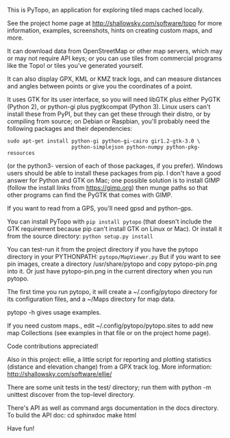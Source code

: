 This is PyTopo, an application for exploring tiled maps cached locally.

See the project home page at http://shallowsky.com/software/topo
for more information, examples, screenshots, hints on creating
custom maps, and more.

It can download data from OpenStreetMap or other map servers,
which may or may not require API keys; or you can use tiles from
commercial programs like the Topo! or tiles you've generated yourself.

It can also display GPX, KML or KMZ track logs, and can measure
distances and angles between points or give you the coordinates of
a point.

It uses GTK for its user interface, so you will need libGTK plus
either PyGTK (Python 2), or python-gi plus pygtkcompat (Python 3).
Linux users can't install these from PyPI, but they
can get these through their distro, or by compiling from source;
on Debian or Raspbian, you'll probably need the following packages
and their dependencies:

```
sudo apt-get install python-gi python-gi-cairo gir1.2-gtk-3.0 \
                     python-simplejson python-numpy python-pkg-resources
```

(or the python3- version of each of those packages, if you prefer).
Windows users should be able to install these packages from pip.
I don't have a good answer for Python and GTK on Mac; one possible
solution is to install GIMP (follow the install links from
https://gimp.org) then munge paths so that other programs can find the
PyGTK that comes with GIMP.

If you want to read from a GPS, you'll need gpsd and python-gps.

You can install PyTopo with ```pip install pytopo```
(that doesn't include the GTK requirement because pip can't install GTK
on Linux or Mac). Or install it from the source directory:
```python setup.py install```

You can test-run it from the project directory
if you have the pytopo directory in your PYTHONPATH:
```pytopo/MapViewer.py```
But if you want to see pin images, create a directory
/usr/share/pytopo and copy pytopo-pin.png into it.
Or just have pytopo-pin.png in the current directory when you run pytopo.

The first time you run pytopo, it will create a ~/.config/pytopo
directory for its configuration files, and a ~/Maps directory for
map data.

pytopo -h gives usage examples.

If you need custom maps., edit ~/.config/pytopo/pytopo.sites to add new
map Collections (see examples in that file or on the project home page).

Code contributions appreciated!

Also in this project: ellie, a little script for reporting and plotting
statistics (distance and elevation change) from a GPX track log.
More information: http://shallowsky.com/software/ellie/

There are some unit tests in the test/ directory;
run them with
    python -m unittest discover
from the top-level directory.

There's API as well as command args documentation in the docs directory.
To build the API doc:
    cd sphinxdoc
    make html

Have fun!
